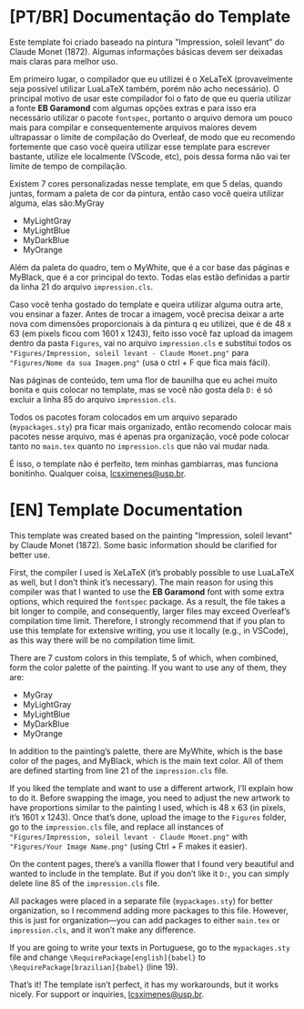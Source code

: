 # [PT/BR] Documentação do Template

Este template foi criado baseado na pintura "Impression, soleil levant" do Claude Monet (1872). Algumas informações básicas devem ser deixadas mais claras para melhor uso.

Em primeiro lugar, o compilador que eu utilizei é o XeLaTeX (provavelmente seja possível utilizar LuaLaTeX também, porém não acho necessário). O principal motivo de usar este compilador foi o fato de que eu queria utilizar a fonte **EB Garamond** com algumas opções extras e para isso era necessário utilizar o pacote `fontspec`, portanto o arquivo demora um pouco mais para compilar e consequentemente arquivos maiores devem ultrapassar o limite de compilação do Overleaf, de modo que eu recomendo fortemente que caso você queira utilizar esse template para escrever bastante, utilize ele localmente (VScode, etc), pois dessa forma não vai ter limite de tempo de compilação.

Existem 7 cores personalizadas nesse template, em que 5 delas, quando juntas, formam a paleta de cor da pintura, então caso você queira utilizar alguma, elas são:MyGray
- MyLightGray
- MyLightBlue
- MyDarkBlue
- MyOrange

Além da paleta do quadro, tem o MyWhite, que é a cor base das páginas e MyBlack, que é a cor principal do texto. Todas elas estão definidas a partir da linha 21 do arquivo `impression.cls`.

Caso você tenha gostado do template e queira utilizar alguma outra arte, vou ensinar a fazer. Antes de trocar a imagem, você precisa deixar a arte nova com dimensões proporcionais à da pintura q eu utilizei, que é de 48 x 63 (em pixels ficou com 1601 x 1243), feito isso você faz upload da imagem dentro da pasta `Figures`, vai no arquivo `impression.cls` e substitui todos os `"Figures/Impression, soleil levant - Claude Monet.png"` para `"Figures/Nome da sua Imagem.png"` (usa o ctrl + F que fica mais fácil).

Nas páginas de conteúdo, tem uma flor de baunilha que eu achei muito bonita e quis colocar no template, mas se você não gosta dela `D:` é só excluir a linha 85 do arquivo `impression.cls`.

Todos os pacotes foram colocados em um arquivo separado (`mypackages.sty`) pra ficar mais organizado, então recomendo colocar mais pacotes nesse arquivo, mas é apenas pra organização, você pode colocar tanto no `main.tex` quanto no `impression.cls` que não vai mudar nada.

É isso, o template não é perfeito, tem minhas gambiarras, mas funciona bonitinho. Qualquer coisa, lcsximenes@usp.br.



# [EN] Template Documentation

This template was created based on the painting "Impression, soleil levant" by Claude Monet (1872). Some basic information should be clarified for better use.

First, the compiler I used is XeLaTeX (it’s probably possible to use LuaLaTeX as well, but I don’t think it’s necessary). The main reason for using this compiler was that I wanted to use the **EB Garamond** font with some extra options, which required the `fontspec` package. As a result, the file takes a bit longer to compile, and consequently, larger files may exceed Overleaf’s compilation time limit. Therefore, I strongly recommend that if you plan to use this template for extensive writing, you use it locally (e.g., in VSCode), as this way there will be no compilation time limit.

There are 7 custom colors in this template, 5 of which, when combined, form the color palette of the painting. If you want to use any of them, they are:
- MyGray
- MyLightGray
- MyLightBlue
- MyDarkBlue
- MyOrange

In addition to the painting’s palette, there are MyWhite, which is the base color of the pages, and MyBlack, which is the main text color. All of them are defined starting from line 21 of the `impression.cls` file.

If you liked the template and want to use a different artwork, I’ll explain how to do it. Before swapping the image, you need to adjust the new artwork to have proportions similar to the painting I used, which is 48 x 63 (in pixels, it’s 1601 x 1243). Once that’s done, upload the image to the `Figures` folder, go to the `impression.cls` file, and replace all instances of `"Figures/Impression, soleil levant - Claude Monet.png"` with `"Figures/Your Image Name.png"` (using Ctrl + F makes it easier).

On the content pages, there’s a vanilla flower that I found very beautiful and wanted to include in the template. But if you don’t like it `D:`, you can simply delete line 85 of the `impression.cls` file.

All packages were placed in a separate file (`mypackages.sty`) for better organization, so I recommend adding more packages to this file. However, this is just for organization—you can add packages to either `main.tex` or `impression.cls`, and it won’t make any difference.

If you are going to write your texts in Portuguese, go to the `mypackages.sty` file and change `\RequirePackage[english]{babel}` to `\RequirePackage[brazilian]{babel}` (line 19).

That’s it! The template isn’t perfect, it has my workarounds, but it works nicely. For support or inquiries, lcsximenes@usp.br.
